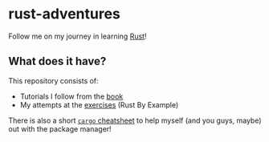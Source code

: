 # rust-adventures

Follow me on my journey in learning [Rust](https://www.rust-lang.org/learn)!

## What does it have?

This repository consists of:

- Tutorials I follow from the [book](https://doc.rust-lang.org/book)
- My attempts at the [exercises](https://doc.rust-lang.org/stable/rust-by-example) (Rust By Example)

There is also a short [`cargo` cheatsheet]() to help myself (and you guys, maybe) out with the package manager!
